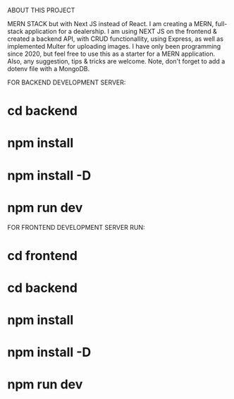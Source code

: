 ABOUT THIS PROJECT

MERN STACK but with Next JS instead of React.
I am creating a MERN, full-stack application for a dealership. I am using NEXT JS on the frontend & created a backend API, with CRUD functionallity, using Express, as well as implemented Multer for uploading images. I have only been programming since 2020, but feel free to use this as a starter for a MERN application. Also, any suggestion, tips & tricks are welcome. Note, don't forget to add a dotenv file with a MongoDB.


FOR BACKEND DEVELOPMENT SERVER:
# cd backend
# npm install 
# npm install -D
# npm run dev

FOR FRONTEND DEVELOPMENT SERVER RUN:
# cd frontend
# cd backend
# npm install 
# npm install -D
# npm run dev

